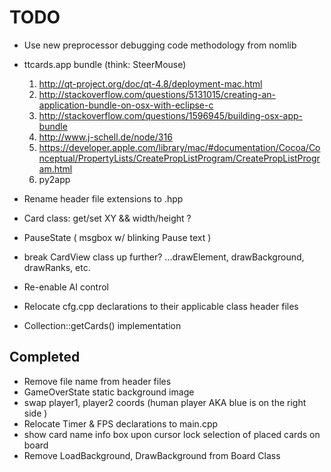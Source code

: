 # TODO

* Use new preprocessor debugging code methodology from nomlib

* ttcards.app bundle (think: SteerMouse)
    1. http://qt-project.org/doc/qt-4.8/deployment-mac.html
    2. http://stackoverflow.com/questions/5131015/creating-an-application-bundle-on-osx-with-eclipse-c
    3. http://stackoverflow.com/questions/1596945/building-osx-app-bundle
    4. http://www.j-schell.de/node/316
    5. https://developer.apple.com/library/mac/#documentation/Cocoa/Conceptual/PropertyLists/CreatePropListProgram/CreatePropListProgram.html
    6. py2app

* Rename header file extensions to .hpp
* Card class: get/set XY && width/height ?
* PauseState ( msgbox w/ blinking Pause text )
* break CardView class up further? ...drawElement, drawBackground, drawRanks, etc.
* Re-enable AI control
* Relocate cfg.cpp declarations to their applicable class header files
* Collection::getCards() implementation

## Completed

* Remove file name from header files
* GameOverState static background image
* swap player1, player2 coords (human player AKA blue is on the right side )
* Relocate Timer & FPS declarations to main.cpp
* show card name info box upon cursor lock selection of placed cards on board
* Remove LoadBackground, DrawBackground from Board Class
